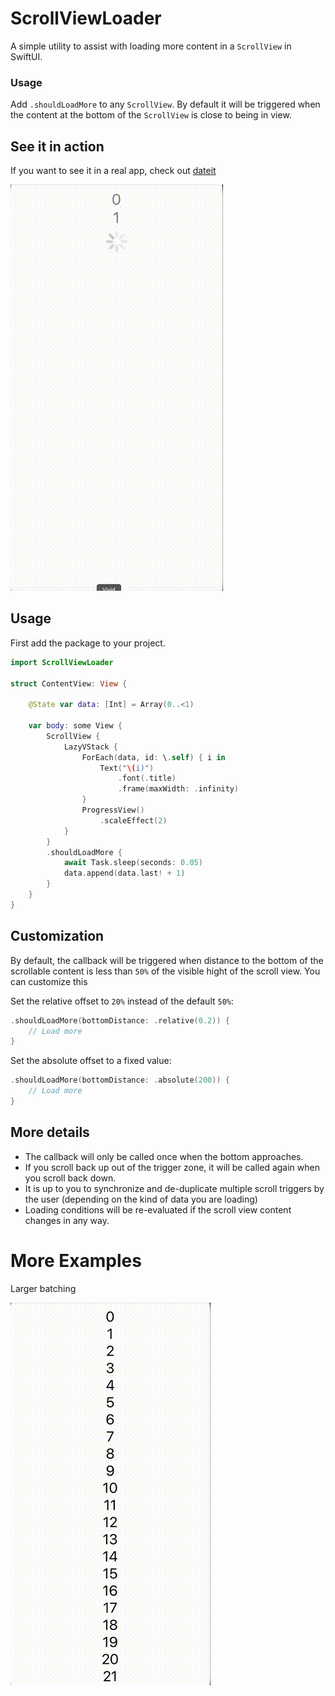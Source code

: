 # ScrollViewLoader

A simple utility to assist with loading more content in a `ScrollView` in SwiftUI.

### Usage 

Add `.shouldLoadMore` to any `ScrollView`. By default it will be triggered when the content at the bottom of the `ScrollView` is close to being in view. 


## See it in action
If you want to see it in a real app, check out [dateit](https://apps.apple.com/us/app/dateit/id1610780514)

![Navigation](/images/2.gif)


## Usage 
First add the package to your project. 

```swift
import ScrollViewLoader

struct ContentView: View {
    
    @State var data: [Int] = Array(0..<1)
    
    var body: some View {
        ScrollView {
            LazyVStack {
                ForEach(data, id: \.self) { i in
                    Text("\(i)")
                        .font(.title)
                        .frame(maxWidth: .infinity)
                }
                ProgressView()
                    .scaleEffect(2)
            }
        }
        .shouldLoadMore {
            await Task.sleep(seconds: 0.05)
            data.append(data.last! + 1)
        }
    }
}
```

## Customization

By default, the callback will be triggered when distance to the bottom of the scrollable content is less than `50%` of the visible hight of the scroll view. You can customize this

Set the relative offset to `20%` instead of the default `50%`:
```swift 
.shouldLoadMore(bottomDistance: .relative(0.2)) { 
    // Load more
}
```

Set the absolute offset to a fixed value:
```swift 
.shouldLoadMore(bottomDistance: .absolute(200)) { 
    // Load more
}
```

## More details

- The callback will only be called once when the bottom approaches. 
- If you scroll back up out of the trigger zone, it will be called again when you scroll back down. 
- It is up to you to synchronize and de-duplicate multiple scroll triggers by the user (depending on the kind of data you are loading)
- Loading conditions will be re-evaluated if the scroll view content changes in any way. 

# More Examples

Larger batching 

![Navigation](/images/1.gif)

